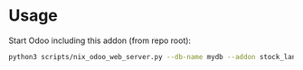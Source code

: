 # Usage

Start Odoo including this addon (from repo root):

```bash
python3 scripts/nix_odoo_web_server.py --db-name mydb --addon stock_landed_costs_purchase_auto
```
